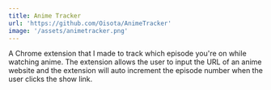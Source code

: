 ```yaml
---
title: Anime Tracker
url: 'https://github.com/Oisota/AnimeTracker'
image: '/assets/animetracker.png'
---
```

A Chrome extension that I made to track which episode you're on while watching anime.
The extension allows the user to input the URL of an anime website and the extension will auto increment the episode number when the user clicks the show link.
